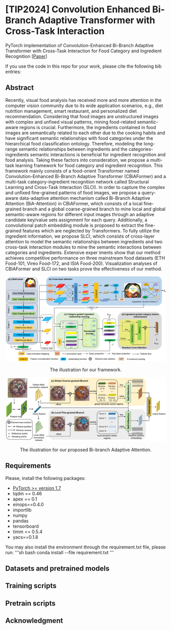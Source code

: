 # [TIP2024] Convolution Enhanced Bi-Branch Adaptive Transformer with Cross-Task Interaction
PyTorch implementation of Convolution-Enhanced Bi-Branch Adaptive Transformer with Cross-Task Interaction for Food  Category and Ingredient Recognition [[Paper](https://ieeexplore.ieee.org/document/10471331)]

If you use the code in this repo for your work, please cite the following bib entries:

## Abstract
Recently, visual food analysis has received more and more attention in the computer vision community due to its wide application scenarios, e.g., diet nutrition management, smart restaurant, and personalized diet recommendation. Considering that food images are unstructured images with complex and unfixed visual patterns, mining food-related semantic-aware regions is crucial. Furthermore, the ingredients contained in food images are semantically related to each other due to the cooking habits and have significant semantic relationships with food categories under the hierarchical food classification ontology. Therefore, modeling the long-range semantic relationships between ingredients and the categories-ingredients semantic interactions is beneficial for ingredient recognition and food analysis. Taking these factors into consideration, we propose a multi-task learning framework for food category and ingredient recognition. This framework mainly consists of a food-orient Transformer named Convolution-Enhanced Bi-Branch Adaptive Transformer (CBiAFormer) and a multi-task category-ingredient recognition network called Structural Learning and Cross-Task Interaction (SLCI). In order to capture the complex and unfixed fine-grained patterns of food images, we propose a query-aware data-adaptive attention mechanism called Bi-Branch Adaptive Attention (BiA-Attention) in CBiAFormer, which consists of a local fine-grained branch and a global coarse-grained branch to mine local and global semantic-aware regions for different input images through an adaptive candidate key/value sets assignment for each query. Additionally, a convolutional patch embedding module is proposed to extract the fine-grained features which are neglected by Transformers. To fully utilize the ingredient information, we propose SLCI, which consists of cross-layer attention to model the semantic relationships between ingredients and two cross-task interaction modules to mine the semantic interactions between categories and ingredients. Extensive exper
iments show that our method achieves competitive performance on three mainstream food datasets (ETH Food-101, Vireo Food-172, and ISIA Food-200). Visualization analyses of CBiAFormer and SLCI on two tasks prove the effectiveness of our method.

![framework](Figures/figure1.png)
<p align="center">The illustration for our framework.</p>

![BiA-Attention](Figures/figure2.png)
<p align="center">The illustration for our proposed Bi-branch Adaptive Attention.</p>

## Requirements
Please, install the following packages:
- [PyTorch >= version 1.7](https://pytorch.org)
- tqdm == 0.46
- apex == 0.1
- einops==0.4.0
- importlib
- numpy
- pandas
- tensorboard
- timm == 0.5.4
- yacs==0.1.8

You may also install the environment through the requirement.txt file, please run:
'''sh
bash conda install --file requirement.txt
'''


## Datasets and pretrained models

## Training scripts

## Pretrain scripts

## Acknowledgment
